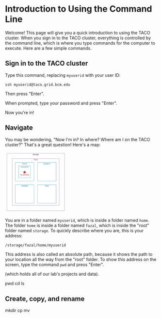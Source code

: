 # Introduction to Using the Command Line

Welcome! This page will give you a quick introduction to using the TACO cluster. When you 
sign in to the TACO cluster, everything is controlled by the command line, which is where 
you type commands for the computer to execute. Here are a few simple commands.


## Sign in to the TACO cluster
Type this command, replacing `myuserid` with your user ID:
```
ssh myuserid@taco.grid.bcm.edu
```
Then press "Enter".

When prompted, type your password and press "Enter".

Now you're in!


## Navigate

You may be wondering, "Now I'm in? In where? Where am I on the TACO cluster?" That's a great 
question! Here's a map:

<img src="img/youarehere.png" width="40%" height="40%">

You are in a folder named `myuserid`, which is inside a folder named `home`. The folder `home` 
is inside a folder named `fazal`, which is inside the "root" folder named `storage`. To quickly 
describe where you are, this is your address:
```
/storage/fazal/home/myuserid
```
This address is also called an absolute path, because it shows the path to your location all the 
way from the "root" folder. To show this address on the screen, type the command `pwd` and press 
"Enter".


(which holds all of our lab's projects and data).

pwd
cd
ls


## Create, copy, and rename

mkdir
cp
mv
